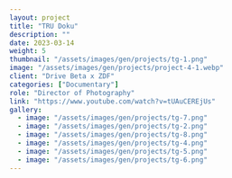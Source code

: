 ```yaml
---
layout: project
title: "TRU Doku"
description: ""
date: 2023-03-14
weight: 5
thumbnail: "/assets/images/gen/projects/tg-1.png"
image: "/assets/images/gen/projects/project-4-1.webp"
client: "Drive Beta x ZDF"
categories: ["Documentary"]
role: "Director of Photography"
link: "https://www.youtube.com/watch?v=tUAuCEREjUs"
gallery:
  - image: "/assets/images/gen/projects/tg-7.png"
  - image: "/assets/images/gen/projects/tg-2.png"
  - image: "/assets/images/gen/projects/tg-8.png"
  - image: "/assets/images/gen/projects/tg-4.png"
  - image: "/assets/images/gen/projects/tg-5.png"
  - image: "/assets/images/gen/projects/tg-6.png"
---
```


